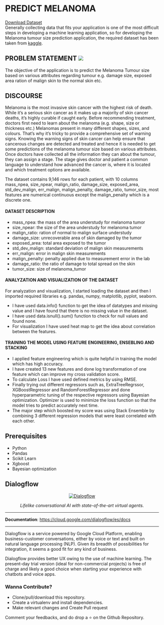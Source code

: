 <h1>PREDICT MELANOMA</h1>

####
[Download Dataset](https://www.kaggle.com/aquib5559/machine-hack-house-price) <br>
Generally collecting data that fits your application is one of the most difficult steps in developing
a machine learning application, so for developing the Melanoma tumour size prediction
application, the required dataset has been taken from [kaggle](https://www.kaggle.com/).

## PROBLEM STATEMENT  <img src='https://img.shields.io/badge/Dataset-Kaggle-pink'>
<p>The objective of the application is to predict the Melanoma Tumour size based on various attributes regarding tumour e.g. damage size, exposed area ration of malign skin to the normal skin etc.</p>

## DISCOURSE 
Melanoma is the most invasive skin cancer with the highest risk of death. While it’s a serious skin cancer as it makes up a majority of skin cancer deaths, it’s highly curable if caught early.
Before recommending treatment, doctors first need to learn about the melanoma (e.g. shape, size or thickness etc.)
Melanomas present in many different shapes, sizes, and colours. That’s why it’s tricky to provide a comprehensive set of warning signs. Knowing the warning signs of skin cancer can help ensure that cancerous changes are detected and treated and hence it is needed to get some predictions of the melanoma tumour size based on various attributes.
Once doctors have collected all the information they can about the tumour, they can assign a stage. The stage gives doctor and patient a common language to understand how advanced the cancer is, where it is located and which treatment options are available.

The dataset contains 9,146 rows for each patient, with 10 columns mass_npea, size_npear,
malign_ratio, damage_size, exposed_area, std_dev_malign, err_malign, malign_penalty,
damage_ratio, tumor_size, most features are numerical continuous except the malign_penalty
which is a discrete one.

<h4>DATASET DESCRIPTION</h4>

- mass_npea: the mass of the area understudy for melanoma tumor
- size_npear: the size of the area understudy for melanoma tumor
- malign_ratio: ration of normal to malign surface understudy
- damage_size: unrecoverable area of skin damaged by the tumor
- exposed_area: total area exposed to the tumor
- std_dev_malign: standard deviation of malign skin measurements
- err_malign: error in malign skin measurements
- malign_penalty: penalty applied due to measurement error in the lab
- damage_ratio: the ratio of damage to total spread on the skin
- tumor_size: size of melanoma_tumor

<h4>ANALYZATION AND VISUALIZATION OF THE DATASET</h4>

For analyzation and visualization, I started loading the dataset and then I imported
required libraries e.g. pandas, numpy, matplotlib, pyplot, seaborn.
- I have used data.info() function to get the idea of datatypes and missing value and I have found that there is no missing value in the dataset.
- I have used data.isnull().sum() function to check for null values and found none.
- For visualization I have used heat map to get the idea about correlation between the features.

<h4>TRAINING THE MODEL USING FEATURE ENGINEERING, ENSEBLING AND STACKING</h4>

- I applied feature engineering which is quite helpful in training the model which has high accuracy. 
- I have created 13 new features and done log transformation of one feature which can improve my cross validation score.
- To calculate Loss I have used defined metrics by using RMSE.
- Finally trying out different regressors such as, ExtraTreeRegrssor, XGBoostRegressor and RandomForestRegressor and done hyperparametric tuning of the respective regressors using Bayesian optimization. Optimizer is used to minimize the loss function so that the model tries to predict accurately next time.
- The major step which boosted my score was using Stack Ensemble by combining 3 different regression models that were least correlated with each other.


## Prerequisites
 - Python
 - Pandas
 - Scikit Learn
 - Xgboost 
 - Bayesian optimization
 
 
 ## Dialogflow
<p align="center">
  <a href="https://fastapi.tiangolo.com"><img src="https://www.drupal.org/files/project-images/dialogflownpng.png" alt="Dialogflow"></a>
</p>
<p align="center">
    <em>Lifelike conversational AI with state-of-the-art virtual agents.</em>

---

**Documentation**: <a href="https://cloud.google.com/dialogflow/es/docs" target="_blank">https://cloud.google.com/dialogflow/es/docs</a>

---

<p>Dialogflow is a service powered by Google Cloud Platform, enabling business-customer conversations, either by voice or text and built on natural language processing (NLP). Given its breadth of possibilities for integration, it seems a good fit for any kind of business.</p>
<p>Dialogflow provides better UX owing to the use of machine learning. The present-day trial version (ideal for non-commercial projects) is free of charge and likely a good choice when starting your experience with chatbots and voice apps.</p>






### Wanna Contribute?
- Clone/pull/download this repository.
- Create a virtualenv and install dependencies.
- Make relevant changes and Create Pull request

Comment your feedbacks, and do drop a ⭐ on the Github Repository.










